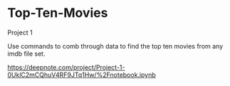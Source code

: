 # Top-Ten-Movies
Project 1

Use commands to comb through data to find the top ten movies from any imdb file set.

https://deepnote.com/project/Project-1-0UklC2mCQhuV4RF9JTq1Hw/%2Fnotebook.ipynb

